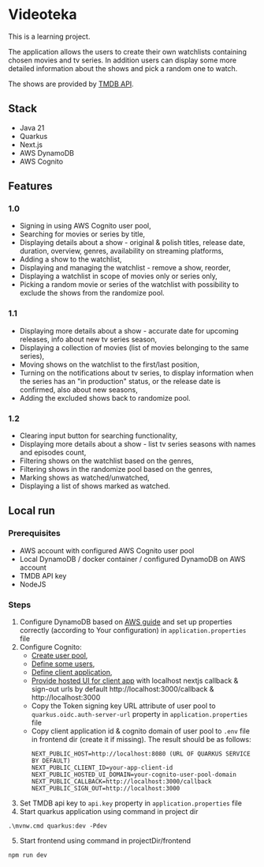 # Videoteka

This is a learning project.

The application allows the users to create their own watchlists containing chosen movies and tv series. In addition users can display some more detailed information about the shows and pick a random one to watch.

The shows are provided by [TMDB API](https://developer.themoviedb.org/docs/getting-started).

## Stack

- Java 21
- Quarkus
- Next.js
- AWS DynamoDB
- AWS Cognito

## Features

### 1.0

- Signing in using AWS Cognito user pool,
- Searching for movies or series by title,
- Displaying details about a show - original & polish titles, release date, duration, overview, genres, availability on streaming platforms,
- Adding a show to the watchlist,
- Displaying and managing the watchlist - remove a show, reorder,
- Displaying a watchlist in scope of movies only or series only,
- Picking a random movie or series of the watchlist with possibility to exclude the shows from the randomize pool.

### 1.1

- Displaying more details about a show - accurate date for upcoming releases, info about new tv series season,
- Displaying a collection of movies (list of movies belonging to the same series),
- Moving shows on the watchlist to the first/last position,
- Turning on the notifications about tv series, to display information when the series has an "in production" status, or the release date is confirmed, also about new seasons,
- Adding the excluded shows back to randomize pool.

### 1.2

- Clearing input button for searching functionality,
- Displaying more details about a show - list tv series seasons with names and episodes count,
- Filtering shows on the watchlist based on the genres,
- Filtering shows in the randomize pool based on the genres,
- Marking shows as watched/unwatched,
- Displaying a list of shows marked as watched.

## Local run

### Prerequisites

- AWS account with configured AWS Cognito user pool
- Local DynamoDB / docker container / configured DynamoDB on AWS account
- TMDB API key
- NodeJS

### Steps

1. Configure DynamoDB based on [AWS guide](https://docs.aws.amazon.com/amazondynamodb/latest/developerguide/DynamoDBLocal.DownloadingAndRunning.html) and set up properties correctly (according to Your configuration) in ```application.properties``` file
2. Configure Cognito:
    - [Create user pool](https://docs.aws.amazon.com/cognito/latest/developerguide/user-pool-next-steps.html#tutorial-create-user-pool),
    - [Define some users](https://docs.aws.amazon.com/cognito/latest/developerguide/managing-users.html),
    - [Define client application](https://docs.aws.amazon.com/cognito/latest/developerguide/user-pool-settings-client-apps.html#cognito-user-pools-app-idp-settings-console-create),
    - [Provide hosted UI for client app](https://docs.aws.amazon.com/cognito/latest/developerguide/cognito-user-pools-app-integration.html#cognito-user-pools-create-an-app-integration) with localhost nextjs callback & sign-out urls by default http://localhost:3000/callback & http://localhost:3000
    - Copy the Token signing key URL attribute of user pool to ```quarkus.oidc.auth-server-url``` property in ```application.properties``` file
    - Copy client application id & cognito domain of user pool to ```.env``` file in frontend dir (create it if missing). The result should be as follows:
      ```
      NEXT_PUBLIC_HOST=http://localhost:8080 (URL OF QUARKUS SERVICE BY DEFAULT)
      NEXT_PUBLIC_CLIENT_ID=your-app-client-id
      NEXT_PUBLIC_HOSTED_UI_DOMAIN=your-cognito-user-pool-domain
      NEXT_PUBLIC_CALLBACK=http://localhost:3000/callback
      NEXT_PUBLIC_SIGN_OUT=http://localhost:3000
      ```
3. Set TMDB api key to ```api.key``` property in ```application.properties``` file
4. Start quarkus application using command in project dir
``` shell
.\mvnw.cmd quarkus:dev -Pdev
```
5. Start frontend using command in projectDir/frontend
```shell
npm run dev
```